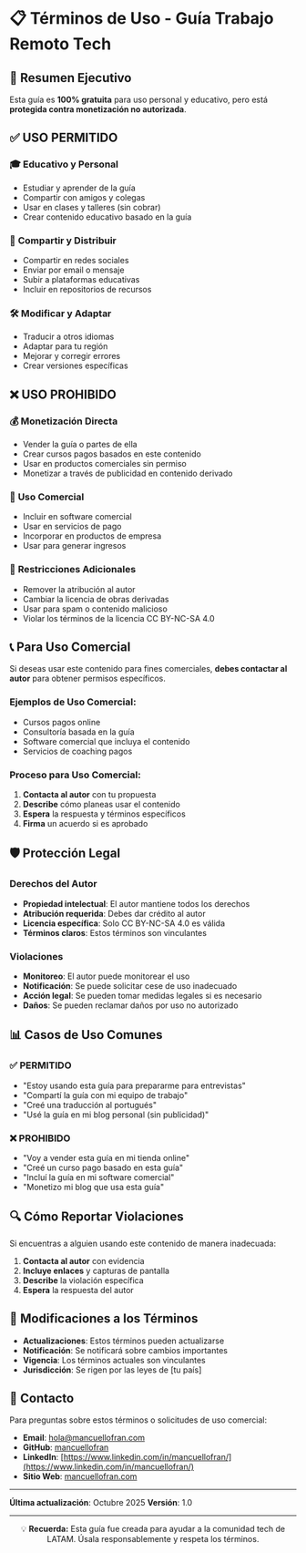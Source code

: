 # 📋 Términos de Uso - Guía Trabajo Remoto Tech

## 🎯 Resumen Ejecutivo

Esta guía es **100% gratuita** para uso personal y educativo, pero está **protegida contra monetización no autorizada**.

## ✅ **USO PERMITIDO**

### 🎓 **Educativo y Personal**
- Estudiar y aprender de la guía
- Compartir con amigos y colegas
- Usar en clases y talleres (sin cobrar)
- Crear contenido educativo basado en la guía

### 🔄 **Compartir y Distribuir**
- Compartir en redes sociales
- Enviar por email o mensaje
- Subir a plataformas educativas
- Incluir en repositorios de recursos

### 🛠️ **Modificar y Adaptar**
- Traducir a otros idiomas
- Adaptar para tu región
- Mejorar y corregir errores
- Crear versiones específicas

## ❌ **USO PROHIBIDO**

### 💰 **Monetización Directa**
- Vender la guía o partes de ella
- Crear cursos pagos basados en este contenido
- Usar en productos comerciales sin permiso
- Monetizar a través de publicidad en contenido derivado

### 🏢 **Uso Comercial**
- Incluir en software comercial
- Usar en servicios de pago
- Incorporar en productos de empresa
- Usar para generar ingresos

### 🚫 **Restricciones Adicionales**
- Remover la atribución al autor
- Cambiar la licencia de obras derivadas
- Usar para spam o contenido malicioso
- Violar los términos de la licencia CC BY-NC-SA 4.0

## 📞 **Para Uso Comercial**

Si deseas usar este contenido para fines comerciales, **debes contactar al autor** para obtener permisos específicos.

### Ejemplos de Uso Comercial:
- Cursos pagos online
- Consultoría basada en la guía
- Software comercial que incluya el contenido
- Servicios de coaching pagos

### Proceso para Uso Comercial:
1. **Contacta al autor** con tu propuesta
2. **Describe** cómo planeas usar el contenido
3. **Espera** la respuesta y términos específicos
4. **Firma** un acuerdo si es aprobado

## 🛡️ **Protección Legal**

### Derechos del Autor
- **Propiedad intelectual**: El autor mantiene todos los derechos
- **Atribución requerida**: Debes dar crédito al autor
- **Licencia específica**: Solo CC BY-NC-SA 4.0 es válida
- **Términos claros**: Estos términos son vinculantes

### Violaciones
- **Monitoreo**: El autor puede monitorear el uso
- **Notificación**: Se puede solicitar cese de uso inadecuado
- **Acción legal**: Se pueden tomar medidas legales si es necesario
- **Daños**: Se pueden reclamar daños por uso no autorizado

## 📊 **Casos de Uso Comunes**

### ✅ **PERMITIDO**
- "Estoy usando esta guía para prepararme para entrevistas"
- "Compartí la guía con mi equipo de trabajo"
- "Creé una traducción al portugués"
- "Usé la guía en mi blog personal (sin publicidad)"

### ❌ **PROHIBIDO**
- "Voy a vender esta guía en mi tienda online"
- "Creé un curso pago basado en esta guía"
- "Incluí la guía en mi software comercial"
- "Monetizo mi blog que usa esta guía"

## 🔍 **Cómo Reportar Violaciones**

Si encuentras a alguien usando este contenido de manera inadecuada:

1. **Contacta al autor** con evidencia
2. **Incluye enlaces** y capturas de pantalla
3. **Describe** la violación específica
4. **Espera** la respuesta del autor

## 📝 **Modificaciones a los Términos**

- **Actualizaciones**: Estos términos pueden actualizarse
- **Notificación**: Se notificará sobre cambios importantes
- **Vigencia**: Los términos actuales son vinculantes
- **Jurisdicción**: Se rigen por las leyes de [tu país]

## 🤝 **Contacto**

Para preguntas sobre estos términos o solicitudes de uso comercial:

- **Email**: [hola@mancuellofran.com](mailto:hola@mancuellofran.com)
- **GitHub**: [mancuellofran](https://github.com/mancuellofran)
- **LinkedIn**: [https://www.linkedin.com/in/mancuellofran/](https://www.linkedin.com/in/mancuellofran/)
- **Sitio Web**: [mancuellofran.com](https://mancuellofran.com)

---

**Última actualización**: Octubre 2025
**Versión**: 1.0

---

<div align="center">
  <p>💡 <strong>Recuerda:</strong> Esta guía fue creada para ayudar a la comunidad tech de LATAM. Úsala responsablemente y respeta los términos.</p>
</div>
